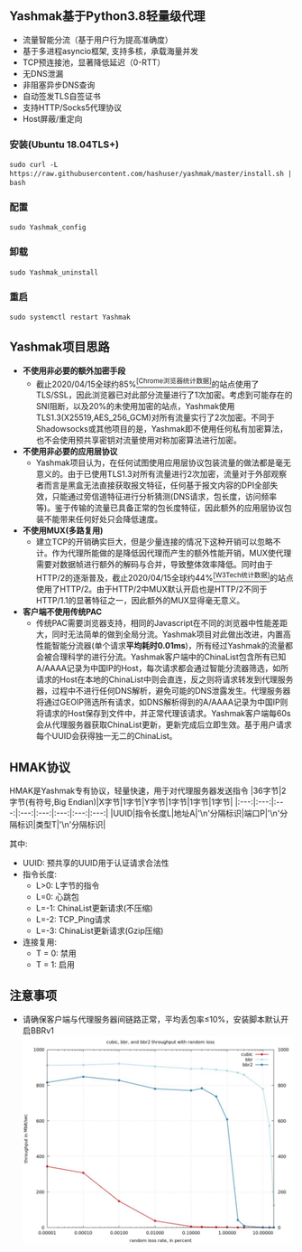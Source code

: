 ## Yashmak基于Python3.8轻量级代理
* 流量智能分流（基于用户行为提高准确度）
* 基于多进程asyncio框架, 支持多核，承载海量并发
* TCP预连接池，显著降低延迟（0-RTT）
* 无DNS泄漏
* 非阻塞异步DNS查询
* 自动签发TLS自签证书
* 支持HTTP/Socks5代理协议
* Host屏蔽/重定向

### 安装(Ubuntu 18.04TLS+)
```
sudo curl -L https://raw.githubusercontent.com/hashuser/yashmak/master/install.sh | bash
``` 
### 配置
```
sudo Yashmak_config
```
### 卸载
```
sudo Yashmak_uninstall
```
### 重启
```
sudo systemctl restart Yashmak
```
## Yashmak项目思路
* **不使用非必要的额外加密手段**
  * 截止2020/04/15全球约85%[<sup>[Chrome浏览器统计数据]</sup>](https://transparencyreport.google.com/https)的站点使用了TLS/SSL，因此浏览器已对此部分流量进行了1次加密。考虑到可能存在的SNI阻断，以及20%的未使用加密的站点，Yashmak使用TLS1.3(X25519,AES_256_GCM)对所有流量实行了2次加密。不同于Shadowsocks或其他项目的是，Yashmak即不使用任何私有加密算法，也不会使用预共享密钥对流量使用对称加密算法进行加密。
* **不使用非必要的应用层协议**
  * Yashmak项目认为，在任何试图使用应用层协议包装流量的做法都是毫无意义的。由于已使用TLS1.3对所有流量进行2次加密，流量对于外部观察者而言是黑盒无法直接获取报文特征，任何基于报文内容的DPI全部失效，只能通过旁信道特征进行分析猜测(DNS请求，包长度，访问频率等)。鉴于传输的流量已具备正常的包长度特征，因此额外的应用层协议包装不能带来任何好处只会降低速度。
* **不使用MUX(多路复用)**
  * 建立TCP的开销确实巨大，但是少量连接的情况下这种开销可以忽略不计。作为代理所能做的是降低因代理而产生的额外性能开销，MUX使代理需要对数据帧进行额外的解码与合并，导致整体效率降低。同时由于HTTP/2的逐渐普及，截止2020/04/15全球约44%[<sup>[W3Tech统计数据]</sup>](https://w3techs.com/technologies/details/ce-http2)的站点使用了HTTP/2。由于HTTP/2中MUX默认开启也是HTTP/2不同于HTTP/1.1的显著特征之一，因此额外的MUX显得毫无意义。
* **客户端不使用传统PAC**
  * 传统PAC需要浏览器支持，相同的Javascript在不同的浏览器中性能差距大，同时无法简单的做到全局分流。Yashmak项目对此做出改进，内置高性能智能分流器(单个请求**平均耗时0.01ms**)，所有经过Yashmak的流量都会被合理科学的进行分流。Yashmak客户端中的ChinaList包含所有已知A/AAAA记录为中国IP的Host，每次请求都会通过智能分流器筛选，如所请求的Host在本地的ChinaList中则会直连，反之则将请求转发到代理服务器，过程中不进行任何DNS解析，避免可能的DNS泄露发生。代理服务器将通过GEOIP筛选所有请求，如DNS解析得到的A/AAAA记录为中国IP则将请求的Host保存到文件中，并正常代理该请求。Yashmak客户端每60s会从代理服务器获取ChinaList更新，更新完成后立即生效。基于用户请求每个UUID会获得独一无二的ChinaList。
## HMAK协议
HMAK是Yashmak专有协议，轻量快速，用于对代理服务器发送指令
|36字节|2字节(有符号,Big Endian)|X字节|1字节|Y字节|1字节|1字节|1字节|
|:---:|:---:|:---:|:---:|:---:|:---:|:---:|:---:|
|UUID|指令长度L|地址A|'\n'分隔标识|端口P|'\n'分隔标识|类型T|'\n'分隔标识|

其中:
* UUID: 预共享的UUID用于认证请求合法性
* 指令长度:
  * L>0: L字节的指令
  * L=0: 心跳包
  * L=-1: ChinaList更新请求(不压缩)
  * L=-2: TCP_Ping请求
  * L=-3: ChinaList更新请求(Gzip压缩)
* 连接复用:
  * T = 0: 禁用
  * T = 1: 启用
## 注意事项
* 请确保客户端与代理服务器间链路正常，平均丢包率≤10%，安装脚本默认开启BBRv1
![image](https://raw.githubusercontent.com/hashuser/yashmak/master/recourse/2020-04-19%20132834.png)
